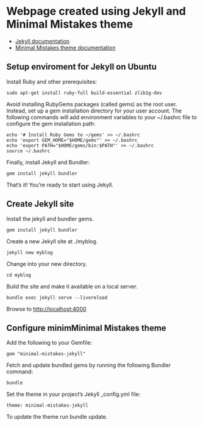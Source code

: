 # Webpage created using Jekyll and Minimal Mistakes theme

- [Jekyll documentation](https://jekyllrb.com/docs/)
- [Minimal Mistakes theme documentation](https://mmistakes.github.io/minimal-mistakes/docs/quick-start-guide/)
  
## Setup enviroment for Jekyll on Ubuntu

Install Ruby and other prerequisites:

`sudo apt-get install ruby-full build-essential zlib1g-dev`

Avoid installing RubyGems packages (called gems) as the root user. Instead, set up a gem installation directory for your user account. The following commands will add environment variables to your ~/.bashrc file to configure the gem installation path:

```
echo '# Install Ruby Gems to ~/gems' >> ~/.bashrc
echo 'export GEM_HOME="$HOME/gems"' >> ~/.bashrc
echo 'export PATH="$HOME/gems/bin:$PATH"' >> ~/.bashrc
source ~/.bashrc
```

Finally, install Jekyll and Bundler:

`gem install jekyll bundler`

That’s it! You’re ready to start using Jekyll.

## Create Jekyll site

Install the jekyll and bundler gems.

`gem install jekyll bundler`

Create a new Jekyll site at ./myblog.

`jekyll new myblog`

Change into your new directory.

`cd myblog`

Build the site and make it available on a local server.

`bundle exec jekyll serve --livereload`

Browse to [http://localhost:4000](http://localhost:4000)

## Configure minimMinimal Mistakes theme

Add the following to your Gemfile:

`gem "minimal-mistakes-jekyll"`

Fetch and update bundled gems by running the following Bundler command:

`bundle`

Set the theme in your project’s Jekyll _config.yml file:

`theme: minimal-mistakes-jekyll`

To update the theme run bundle update.



